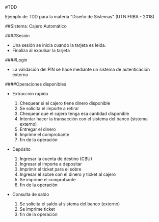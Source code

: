 #TDD

Ejemplo de TDD para la materia "Diseño de Sistemas" (UTN FRBA - 2018)

##Sistema: Cajero Automático

####Sesión
- Una sesión se inicia cuando la tarjeta es leida.
- Finaliza al expulsar la tarjeta
      
####Login
- La validación del PIN se hace mediante un sistema de autenticación externo    

####Operaciones disponibles

- Extracción rápida
    1) Chequear si el cajero tiene dinero disponible
    2) Se solicita el importe a retirar
    3) Chequear que el cajero tenga esa cantidad disponible
    4) Intentar hacer la transacción con el sistema del banco (sistema externo)
    5) Entregar el dinero
    6) Imprime el comprobante
    7) fin de la operación

- Depósito
    1) Ingresar la cuenta de destino (CBU)
    2) Ingresar el importe a depositar
    3) Imprimir el ticket para el sobre
    4) Ingresar el sobre con el dinero y ticket al cajero
    5) Se imprime el comprobante
    6) fin de la operación

- Consulta de saldo
    1) Se solicita el saldo al sistema del banco (externo)
    2) Se imprime ticket
    3) fin de la operación
    
  